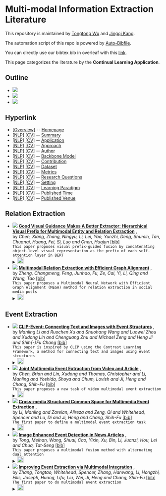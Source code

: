 # Multi-modal Information Extraction Literature 
This repository is maintained by [Tongtong Wu](http://wutong8023.site/) and [Jingqi Kang](https://#####). 

The automation script of this repo is powered by [Auto-Bibfile](https://github.com/wutong8023/Auto-Bibfile.git).

You can directly use our bibtex.bib in overleaf with this [link](https://www.overleaf.com/read/gszxbvbkprfs).

This page categorizes the literature by the **Continual Learning Application**.

## Outline 
- [![](https://img.shields.io/badge/Hyperlink-blue)](https://github.com/JingqiKang/Multi-modal-Information-Extraction/blob/main//MMIE4all/application\README.md#hyperlink)
- [![](https://img.shields.io/badge/Relation_Extraction-2-blue)](https://github.com/JingqiKang/Multi-modal-Information-Extraction/blob/main//MMIE4all/application\README.md#relation-extraction)
- [![](https://img.shields.io/badge/Event_Extraction-5-blue)](https://github.com/JingqiKang/Multi-modal-Information-Extraction/blob/main//MMIE4all/application\README.md#event-extraction)
## Hyperlink 
- [[Overview]](https://github.com/JingqiKang/Multi-modal-Information-Extraction/blob/main//README.md) -- [Homepage](https://github.com/JingqiKang/Multi-modal-Information-Extraction/blob/main//README.md)
- [[NLP]](https://github.com/JingqiKang/Multi-modal-Information-Extraction/blob/main//MMIE4nlp/./)  [[CV]](https://github.com/JingqiKang/Multi-modal-Information-Extraction/blob/main//MMIE4cv/./) -- [Summary](https://github.com/JingqiKang/Multi-modal-Information-Extraction/blob/main//MMIE4all/./)
- [[NLP]](https://github.com/JingqiKang/Multi-modal-Information-Extraction/blob/main//MMIE4nlp/application)  [[CV]](https://github.com/JingqiKang/Multi-modal-Information-Extraction/blob/main//MMIE4cv/application) -- [Application](https://github.com/JingqiKang/Multi-modal-Information-Extraction/blob/main//MMIE4all/application)
- [[NLP]](https://github.com/JingqiKang/Multi-modal-Information-Extraction/blob/main//MMIE4nlp/approach)  [[CV]](https://github.com/JingqiKang/Multi-modal-Information-Extraction/blob/main//MMIE4cv/approach) -- [Approach](https://github.com/JingqiKang/Multi-modal-Information-Extraction/blob/main//MMIE4all/approach)
- [[NLP]](https://github.com/JingqiKang/Multi-modal-Information-Extraction/blob/main//MMIE4nlp/author)  [[CV]](https://github.com/JingqiKang/Multi-modal-Information-Extraction/blob/main//MMIE4cv/author) -- [Author](https://github.com/JingqiKang/Multi-modal-Information-Extraction/blob/main//MMIE4all/author)
- [[NLP]](https://github.com/JingqiKang/Multi-modal-Information-Extraction/blob/main//MMIE4nlp/backbone_model)  [[CV]](https://github.com/JingqiKang/Multi-modal-Information-Extraction/blob/main//MMIE4cv/backbone_model) -- [Backbone Model](https://github.com/JingqiKang/Multi-modal-Information-Extraction/blob/main//MMIE4all/backbone_model)
- [[NLP]](https://github.com/JingqiKang/Multi-modal-Information-Extraction/blob/main//MMIE4nlp/contribution)  [[CV]](https://github.com/JingqiKang/Multi-modal-Information-Extraction/blob/main//MMIE4cv/contribution) -- [Contribution](https://github.com/JingqiKang/Multi-modal-Information-Extraction/blob/main//MMIE4all/contribution)
- [[NLP]](https://github.com/JingqiKang/Multi-modal-Information-Extraction/blob/main//MMIE4nlp/dataset)  [[CV]](https://github.com/JingqiKang/Multi-modal-Information-Extraction/blob/main//MMIE4cv/dataset) -- [Dataset](https://github.com/JingqiKang/Multi-modal-Information-Extraction/blob/main//MMIE4all/dataset)
- [[NLP]](https://github.com/JingqiKang/Multi-modal-Information-Extraction/blob/main//MMIE4nlp/metrics)  [[CV]](https://github.com/JingqiKang/Multi-modal-Information-Extraction/blob/main//MMIE4cv/metrics) -- [Metrics](https://github.com/JingqiKang/Multi-modal-Information-Extraction/blob/main//MMIE4all/metrics)
- [[NLP]](https://github.com/JingqiKang/Multi-modal-Information-Extraction/blob/main//MMIE4nlp/research_question)  [[CV]](https://github.com/JingqiKang/Multi-modal-Information-Extraction/blob/main//MMIE4cv/research_question) -- [Research Questions](https://github.com/JingqiKang/Multi-modal-Information-Extraction/blob/main//MMIE4all/research_question)
- [[NLP]](https://github.com/JingqiKang/Multi-modal-Information-Extraction/blob/main//MMIE4nlp/setting)  [[CV]](https://github.com/JingqiKang/Multi-modal-Information-Extraction/blob/main//MMIE4cv/setting) -- [Setting](https://github.com/JingqiKang/Multi-modal-Information-Extraction/blob/main//MMIE4all/setting)
- [[NLP]](https://github.com/JingqiKang/Multi-modal-Information-Extraction/blob/main//MMIE4nlp/supervision)  [[CV]](https://github.com/JingqiKang/Multi-modal-Information-Extraction/blob/main//MMIE4cv/supervision) -- [ Learning Paradigm](https://github.com/JingqiKang/Multi-modal-Information-Extraction/blob/main//MMIE4all/supervision)
- [[NLP]](https://github.com/JingqiKang/Multi-modal-Information-Extraction/blob/main//MMIE4nlp/time)  [[CV]](https://github.com/JingqiKang/Multi-modal-Information-Extraction/blob/main//MMIE4cv/time) -- [Published Time](https://github.com/JingqiKang/Multi-modal-Information-Extraction/blob/main//MMIE4all/time)
- [[NLP]](https://github.com/JingqiKang/Multi-modal-Information-Extraction/blob/main//MMIE4nlp/venue)  [[CV]](https://github.com/JingqiKang/Multi-modal-Information-Extraction/blob/main//MMIE4cv/venue) -- [Published Venue](https://github.com/JingqiKang/Multi-modal-Information-Extraction/blob/main//MMIE4all/venue)

## Relation Extraction

- [![](https://img.shields.io/badge/CoRR-2022-blue)](https://arxiv.org/abs/2205.03521) [**Good Visual Guidance Makes A Better Extractor: Hierarchical Visual Prefix for Multimodal Entity and Relation Extraction**](https://arxiv.org/abs/2205.03521) , <br> by *Chen, Xiang, Zhang, Ningyu, Li, Lei, Yao, Yunzhi, Deng, Shumin, Tan, Chuanqi, Huang, Fei, Si, Luo and Chen, Huajun* [[bib]](https://github.com/JingqiKang/Multi-modal-Information-Extraction/blob/main//./bibtex.bib#L81-L88)<br> ```This paper proposes visual prefix-guided fusion by concatenating object-level visual representation as the prefix of each self-attention layer in BERT
```</details><details><summary><img src=https://github.com/JingqiKang/Multi-modal-Information-Extraction/blob/main//scripts/svg/copy_icon.png height="20"></summary><pre>```Chen_2022_HVPNeT```
- [![](https://img.shields.io/badge/MM-2021-blue)](https://doi.org/10.1145/3474085.3476968) [**Multimodal Relation Extraction with Efficient Graph Alignment**](https://doi.org/10.1145/3474085.3476968) , <br> by *Zheng, Changmeng, Feng, Junhao, Fu, Ze, Cai, Yi, Li, Qing and Wang, Tao* [[bib]](https://github.com/JingqiKang/Multi-modal-Information-Extraction/blob/main//./bibtex.bib#L71-L78)<br> ```This paper proposes a Multimodal Neural Network with Efficient Graph Alignment (MEGA) method for relation extraction in social media posts
```</details><details><summary><img src=https://github.com/JingqiKang/Multi-modal-Information-Extraction/blob/main//scripts/svg/copy_icon.png height="20"></summary><pre>```Zheng_2021_MEGA```
## Event Extraction

- [![](https://img.shields.io/badge/CoRR-2022-blue)](https://arxiv.org/abs/2201.05078) [**CLIP-Event: Connecting Text and Images with Event Structures**](https://arxiv.org/abs/2201.05078) , <br> by *Manling Li and
Ruochen Xu and
Shuohang Wang and
Luowei Zhou and
Xudong Lin and
Chenguang Zhu and
Michael Zeng and
Heng Ji and
Shih{-}Fu Chang* [[bib]](https://github.com/JingqiKang/Multi-modal-Information-Extraction/blob/main//./bibtex.bib#L93-L110)<br> ```This paper is inspired by CLIP using the Contrast Learning Framework, a method for connecting text and images using event structures
```</details><details><summary><img src=https://github.com/JingqiKang/Multi-modal-Information-Extraction/blob/main//scripts/svg/copy_icon.png height="20"></summary><pre>```Li_Clip_Event_2022```
- [![](https://img.shields.io/badge/EMNLP-2021-blue)](https://aclanthology.org/2021.findings-emnlp.8) [**Joint Multimedia Event Extraction from Video and Article**](https://aclanthology.org/2021.findings-emnlp.8) , <br> by *Chen, Brian  and
Lin, Xudong  and
Thomas, Christopher  and
Li, Manling  and
Yoshida, Shoya  and
Chum, Lovish  and
Ji, Heng  and
Chang, Shih-Fu* [[bib]](https://github.com/JingqiKang/Multi-modal-Information-Extraction/blob/main//./bibtex.bib#L30-L45)<br> ```This paper proposes a new task of video multimodal event extraction
```</details><details><summary><img src=https://github.com/JingqiKang/Multi-modal-Information-Extraction/blob/main//scripts/svg/copy_icon.png height="20"></summary><pre>```chen-etal-2021-joint-multimedia-event```
- [![](https://img.shields.io/badge/ACL-2020-blue)](https://aclanthology.org/2020.acl-main.230) [**Cross-media Structured Common Space for Multimedia Event Extraction**](https://aclanthology.org/2020.acl-main.230) , <br> by *Li, Manling  and
Zareian, Alireza  and
Zeng, Qi  and
Whitehead, Spencer  and
Lu, Di  and
Ji, Heng  and
Chang, Shih-Fu* [[bib]](https://github.com/JingqiKang/Multi-modal-Information-Extraction/blob/main//./bibtex.bib#L13-L27)<br> ```The first paper to define a multimodal event extraction task
```</details><details><summary><img src=https://github.com/JingqiKang/Multi-modal-Information-Extraction/blob/main//scripts/svg/copy_icon.png height="20"></summary><pre>```li-etal-2020-cross```
- [![](https://img.shields.io/badge/AAAI-2020-blue)](https://ojs.aaai.org/index.php/AAAI/article/view/6437) [**Image Enhanced Event Detection in News Articles**](https://ojs.aaai.org/index.php/AAAI/article/view/6437) , <br> by *Tong, Meihan, Wang, Shuai, Cao, Yixin, Xu, Bin, Li, Juanzi, Hou, Lei and Chua, Tat-Seng* [[bib]](https://github.com/JingqiKang/Multi-modal-Information-Extraction/blob/main//./bibtex.bib#L48-L56)<br> ```This paper proposes a multimodal fusion method with alternating dual attention
```</details><details><summary><img src=https://github.com/JingqiKang/Multi-modal-Information-Extraction/blob/main//scripts/svg/copy_icon.png height="20"></summary><pre>```Tong_Wang_Cao_Xu_Li_Hou_Chua_2020```
- [![](https://img.shields.io/badge/MM-2017-blue)](https://doi.org/10.1145/3123266.3123294) [**Improving Event Extraction via Multimodal Integration**](https://doi.org/10.1145/3123266.3123294) , <br> by *Zhang, Tongtao, Whitehead, Spencer, Zhang, Hanwang, Li, Hongzhi, Ellis, Joseph, Huang, Lifu, Liu, Wei, Ji, Heng and Chang, Shih-Fu* [[bib]](https://github.com/JingqiKang/Multi-modal-Information-Extraction/blob/main//./bibtex.bib#L2-L10)<br> ```The first paper to do multimodal event extraction
```</details><details><summary><img src=https://github.com/JingqiKang/Multi-modal-Information-Extraction/blob/main//scripts/svg/copy_icon.png height="20"></summary><pre>```Zhang_VAD_2017```